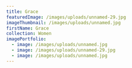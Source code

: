 ```yaml
---
title: Grace
featuredImage: /images/uploads/unnamed-29.jpg
imageThumbnail: /images/uploads/unnamed.jpg
firstName: Grace
collection: Women
imagePortfolio:
  - image: /images/uploads/unnamed.jpg
  - image: /images/uploads/unnamed-29.jpg
  - image: /images/uploads/unnamed.jpg
---
```


